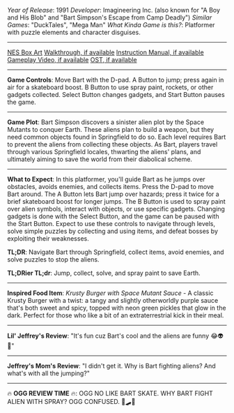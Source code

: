 *Year of Release*: 1991
*Developer*: Imagineering Inc. (also known for "A Boy and His Blob" and "Bart Simpson's Escape from Camp Deadly")
*Similar Games*: "DuckTales", "Mega Man"
*What Kinda Game is this?*: Platformer with puzzle elements and character disguises.

---
[NES Box Art](https://www.google.com/search?tbm=isch&q=NES+Box+Art+Simpsons+Bart+Vs+the+Space+Mutants) 
[Walkthrough, if available](https://www.google.com/search?q=Walkthrough+NES+Simpsons+Bart+Vs+the+Space+Mutants)
[Instruction Manual, if available](https://www.google.com/search?q=NES+Instruction+Manual+Simpsons+Bart+Vs+the+Space+Mutants)
[Gameplay Video, if available](https://www.youtube.com/results?search_query=gameplay+NES+Simpsons+Bart+Vs+the+Space+Mutants) 
[OST, if available](https://www.youtube.com/results?search_query=gameplay+NES+Simpsons+Bart+Vs+the+Space+Mutants+OST)

- - -
**Game Controls**:
Move Bart with the D-pad. A Button to jump; press again in air for a skateboard boost. B Button to use spray paint, rockets, or other gadgets collected. Select Button changes gadgets, and Start Button pauses the game.

- - -
**Game Plot**:
Bart Simpson discovers a sinister alien plot by the Space Mutants to conquer Earth. These aliens plan to build a weapon, but they need common objects found in Springfield to do so. Each level requires Bart to prevent the aliens from collecting these objects. As Bart, players travel through various Springfield locales, thwarting the aliens' plans, and ultimately aiming to save the world from their diabolical scheme.

- - -
**What to Expect**:
In this platformer, you'll guide Bart as he jumps over obstacles, avoids enemies, and collects items. Press the D-pad to move Bart around. The A Button lets Bart jump over hazards; press it twice for a brief skateboard boost for longer jumps. The B Button is used to spray paint over alien symbols, interact with objects, or use specific gadgets. Changing gadgets is done with the Select Button, and the game can be paused with the Start Button. Expect to use these controls to navigate through levels, solve simple puzzles by collecting and using items, and defeat bosses by exploiting their weaknesses.

**TL;DR**: Navigate Bart through Springfield, collect items, avoid enemies, and solve puzzles to stop the aliens.

**TL;DRier TL;dr**: Jump, collect, solve, and spray paint to save Earth.

---
**Inspired Food Item**: *Krusty Burger with Space Mutant Sauce* - A classic Krusty Burger with a twist: a tangy and slightly otherworldly purple sauce that's both sweet and spicy, topped with neon green pickles that glow in the dark. Perfect for those who like a bit of an extraterrestrial kick in their meal.

---
**Lil' Jeffrey's Review**: "It's fun cuz Bart's cool and the aliens are funny 😂👽🍔"

---
**Jeffrey's Mom's Review**: "I didn't get it. Why is Bart fighting aliens? And what's with all the jumping?"

---
🔥 **OGG REVIEW TIME** 🔥: OGG NO LIKE BART SKATE. WHY BART FIGHT ALIEN WITH SPRAY? OGG CONFUSED. 🤔🛹🚫